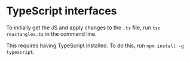 # TypeScript interfaces

To initially get the JS and apply changes to the `.ts` file, run `tsc reactangles.ts` in the command line.  

This requires having TypeScript installed. To do this, run `npm install -g typescript`. 